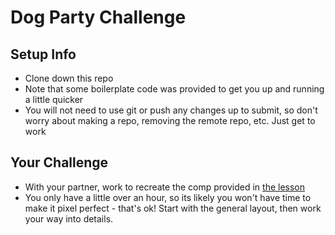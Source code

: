 # Dog Party Challenge

## Setup Info

- Clone down this repo
- Note that some boilerplate code was provided to get you up and running a little quicker
- You will not need to use git or push any changes up to submit, so don't worry about making a repo, removing the remote repo, etc. Just get to work

## Your Challenge

- With your partner, work to recreate the comp provided in [the lesson](http://frontend.turing.io/lessons/module-1/dog-party-challenge.html)
- You only have a little over an hour, so its likely you won't have time to make it pixel perfect - that's ok! Start with the general layout, then work your way into details.
